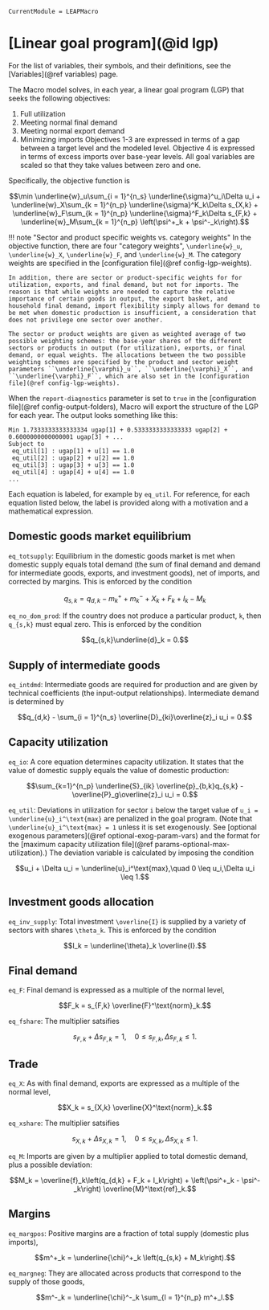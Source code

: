 ```@meta
CurrentModule = LEAPMacro
```

# [Linear goal program](@id lgp)
For the list of variables, their symbols, and their definitions, see the [Variables](@ref variables) page.

The Macro model solves, in each year, a linear goal program (LGP) that seeks the following objectives:
1. Full utilization
2. Meeting normal final demand
3. Meeting normal export demand
4. Minimizing imports
Objectives 1-3 are expressed in terms of a gap between a target level and the modeled level. Objective 4 is expressed in terms of excess imports over base-year levels. All goal variables are scaled so that they take values between zero and one.

Specifically, the objective function is
```math
\min \underline{w}_u\sum_{i = 1}^{n_s} \underline{\sigma}^u_i\Delta u_i +
     \underline{w}_X\sum_{k = 1}^{n_p} \underline{\sigma}^K_k\Delta s_{X,k} +
     \underline{w}_F\sum_{k = 1}^{n_p} \underline{\sigma}^F_k\Delta s_{F,k} +
     \underline{w}_M\sum_{k = 1}^{n_p} \left(\psi^+_k + \psi^-_k\right).
```
!!! note "Sector and product specific weights vs. category weights"
    In the objective function, there are four "category weights", ``\underline{w}_u``, ``\underline{w}_X``, ``\underline{w}_F``, and ``\underline{w}_M``. The category weights are specified in the [configuration file](@ref config-lgp-weights).
    
    In addition, there are sector or product-specific weights for for utilization, exports, and final demand, but not for imports. The reason is that while weights are needed to capture the relative importance of certain goods in output, the export basket, and household final demand, import flexibility simply allows for demand to be met when domestic production is insufficient, a consideration that does not privilege one sector over another.
    
    The sector or product weights are given as weighted average of two possible weighting schemes: the base-year shares of the different sectors or products in output (for utilization), exports, or final demand, or equal weights. The allocations between the two possible weighting schemes are specified by the product and sector weight parameters ``\underline{\varphi}_u``, ``\underline{\varphi}_X``, and ``\underline{\varphi}_F``, which are also set in the [configuration file](@ref config-lgp-weights).

When the `report-diagnostics` parameter is set to `true` in the [configuration file](@ref config-output-folders), Macro will export the structure of the LGP for each year. The output looks something like this:
```
Min 1.7333333333333334 ugap[1] + 0.5333333333333333 ugap[2] + 0.6000000000000001 ugap[3] + ...
Subject to
 eq_util[1] : ugap[1] + u[1] == 1.0
 eq_util[2] : ugap[2] + u[2] == 1.0
 eq_util[3] : ugap[3] + u[3] == 1.0
 eq_util[4] : ugap[4] + u[4] == 1.0
...
```
Each equation is labeled, for example by `eq_util`. For reference, for each equation listed below, the label is provided along with a motivation and a mathematical expression.

## Domestic goods market equilibrium
`eq_totsupply`: Equilibrium in the domestic goods market is met when domestic supply equals total demand (the sum of final demand and demand for intermediate goods, exports, and investment goods), net of imports, and corrected by margins. This is enforced by the condition
```math
q_{s,k} = q_{d,k} - m^+_k + m^-_k + X_k + F_k + I_k - M_k
```

`eq_no_dom_prod`: If the country does not produce a particular product, `k`, then ``q_{s,k}`` must equal zero. This is enforced by the condition
```math
q_{s,k}\underline{d}_k = 0.
```

## Supply of intermediate goods
`eq_intdmd`: Intermediate goods are required for production and are given by technical coefficients (the input-output relationships). Intermediate demand is determined by
```math
q_{d,k} - \sum_{i = 1}^{n_s} \overline{D}_{ki}\overline{z}_i u_i = 0.
```

## Capacity utilization
`eq_io`: A core equation determines capacity utilization. It states that the value of domestic supply equals the value of domestic production:
```math
\sum_{k=1}^{n_p} \underline{S}_{ik} \overline{p}_{b,k}q_{s,k} - \overline{P}_g\overline{z}_i u_i = 0.
```
`eq_util`: Deviations in utilization for sector ``i`` below the target value of ``u_i = \underline{u}_i^\text{max}`` are penalized in the goal program. (Note that ``\underline{u}_i^\text{max} = 1`` unless it is set exogenously. See [optional exogenous parameters](@ref optional-exog-param-vars) and the format for the [maximum capacity utilization file](@ref params-optional-max-utilization).) The deviation variable is calculated by imposing the condition
```math
u_i + \Delta u_i = \underline{u}_i^\text{max},\quad 0 \leq u_i,\Delta u_i \leq 1.
```

## Investment goods allocation
`eq_inv_supply`: Total investment ``\overline{I}`` is supplied by a variety of sectors with shares ``\theta_k``. This is enforced by the condition
```math
I_k = \underline{\theta}_k \overline{I}.
```

## Final demand
`eq_F`: Final demand is expressed as a multiple of the normal level,
```math
F_k = s_{F,k} \overline{F}^\text{norm}_k.
```
`eq_fshare`: The multiplier satsifies
```math
s_{F,k} + \Delta s_{F,k} = 1, \quad 0\leq s_{F,k}, \Delta s_{F,k} \leq 1.
```

## Trade
`eq_X`: As with final demand, exports are expressed as a multiple of the normal level,
```math
X_k = s_{X,k} \overline{X}^\text{norm}_k.
```
`eq_xshare`: The multiplier satsifies
```math
s_{X,k} + \Delta s_{X,k} = 1, \quad 0\leq s_{X,k}, \Delta s_{X,k} \leq 1.
```

`eq_M`: Imports are given by a multiplier applied to total domestic demand, plus a possible deviation:
```math
M_k = \overline{f}_k\left(q_{d,k} + F_k + I_k\right) + \left(\psi^+_k - \psi^-_k\right) \overline{M}^\text{ref}_k.
```

## Margins
`eq_margpos`: Positive margins are a fraction of total supply (domestic plus imports),
```math
m^+_k = \underline{\chi}^+_k \left(q_{s,k} + M_k\right).
```
`eq_margneg`: They are allocated across products that correspond to the supply of those goods,
```math
m^-_k = \underline{\chi}^-_k \sum_{l = 1}^{n_p} m^+_l.
```

